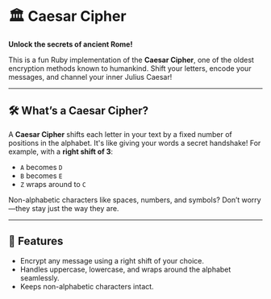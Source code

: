# 🏛 Caesar Cipher

**Unlock the secrets of ancient Rome!**  

This is a fun Ruby implementation of the **Caesar Cipher**, one of the oldest encryption methods known to humankind. Shift your letters, encode your messages, and channel your inner Julius Caesar!  

---

## 🛠 What’s a Caesar Cipher?

A **Caesar Cipher** shifts each letter in your text by a fixed number of positions in the alphabet. It's like giving your words a secret handshake! For example, with a **right shift of 3**:  
- `A` becomes `D`  
- `B` becomes `E`  
- `Z` wraps around to `C`  

Non-alphabetic characters like spaces, numbers, and symbols? Don’t worry—they stay just the way they are.  

---

## 🚀 Features

- Encrypt any message using a right shift of your choice.  
- Handles uppercase, lowercase, and wraps around the alphabet seamlessly.  
- Keeps non-alphabetic characters intact.  

